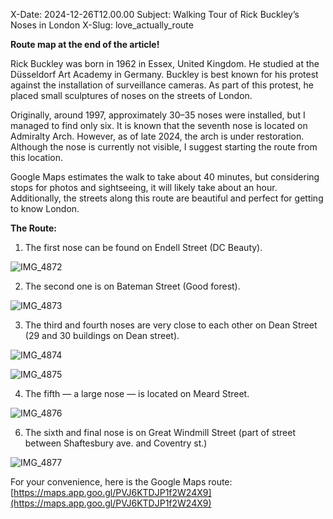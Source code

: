 X-Date: 2024-12-26T12.00.00 Subject: Walking Tour of Rick Buckley’s Noses in London X-Slug: love_actually_route

**Route map at the end of the article!**

Rick Buckley was born in 1962 in Essex, United Kingdom. He studied at the Düsseldorf Art Academy in Germany. Buckley is best known for his protest against the installation of surveillance cameras. As part of this protest, he placed small sculptures of noses on the streets of London.

Originally, around 1997, approximately 30–35 noses were installed, but I managed to find only six. It is known that the seventh nose is located on Admiralty Arch. However, as of late 2024, the arch is under restoration. Although the nose is currently not visible, I suggest starting the route from this location.

Google Maps estimates the walk to take about 40 minutes, but considering stops for photos and sightseeing, it will likely take about an hour. Additionally, the streets along this route are beautiful and perfect for getting to know London.

**The Route:**

1. The first nose can be found on Endell Street (DC Beauty).

![IMG_4872](https://github.com/user-attachments/assets/4ff92f01-0f86-4391-9603-128b4b5896c8)

2. The second one is on Bateman Street (Good forest).

![IMG_4873](https://github.com/user-attachments/assets/c25a185c-ffa8-49e6-ae0a-10516f7b9e92)

3. The third and fourth noses are very close to each other on Dean Street (29 and 30 buildings on Dean street).

![IMG_4874](https://github.com/user-attachments/assets/f7a28e68-6a55-400c-9450-00c45beb3898)

![IMG_4875](https://github.com/user-attachments/assets/df0b8361-b7db-4433-a28c-05a9e41aa49b)

4. The fifth — a large nose — is located on Meard Street.

![IMG_4876](https://github.com/user-attachments/assets/201667b5-7896-4177-9f1e-ce310e08dcaa)

6. The sixth and final nose is on Great Windmill Street (part of street between Shaftesbury ave. and Coventry st.)

![IMG_4877](https://github.com/user-attachments/assets/7678bb0f-8a10-4a21-b840-15569449049a)

For your convenience, here is the Google Maps route: [https://maps.app.goo.gl/PVJ6KTDJP1f2W24X9](https://maps.app.goo.gl/PVJ6KTDJP1f2W24X9)
